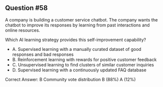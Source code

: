 ## Question #58

A company is building a customer service chatbot. The company wants the chatbot to improve its responses by learning from past interactions and online resources.

Which AI learning strategy provides this self-improvement capability?

- A. Supervised learning with a manually curated dataset of good responses and bad responses
- B. Reinforcement learning with rewards for positive customer feedback
- C. Unsupervised learning to find clusters of similar customer inquiries
- D. Supervised learning with a continuously updated FAQ database 

Correct Answer: 
B Community vote distribution B (88%) A (12%)